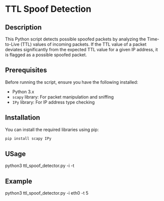 # TTL Spoof Detection

## Description

This Python script detects possible spoofed packets by analyzing the Time-to-Live (TTL) values of incoming packets. 
If the TTL value of a packet deviates significantly from the expected TTL value for a given IP address, it is flagged as a possible spoofed packet.

## Prerequisites

Before running the script, ensure you have the following installed:

- Python 3.x
- `scapy` library: For packet manipulation and sniffing
- `IPy` library: For IP address type checking

## Installation

You can install the required libraries using pip:

```bash
pip install scapy IPy
```

## USage

python3 ttl_spoof_detector.py -i <interface> -t <threshold>

## Example

python3 ttl_spoof_detector.py -i eth0 -t 5

